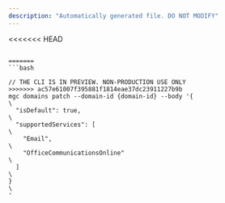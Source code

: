 ```yaml
---
description: "Automatically generated file. DO NOT MODIFY"
---
```


<<<<<<< HEAD
```cli

=======
```bash

// THE CLI IS IN PREVIEW. NON-PRODUCTION USE ONLY
>>>>>>> ac57e61007f395881f1814eae37dc23911227b9b
mgc domains patch --domain-id {domain-id} --body '{\
  "isDefault": true,\
  "supportedServices": [\
    "Email",\
    "OfficeCommunicationsOnline"\
  ]\
}\
'

```